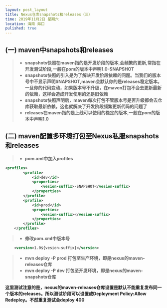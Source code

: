 ```yaml
---
layout: post_layout
title: Nexus仓库snapshots和releases（三）
time: 2019年11月2日 星期六
location: 海南 海口
pulished: true
---
```


## (一) maven中snapshots和releases
> * **snapshots快照在maven指的是开发阶段的版本,会频繁的更新,常指在开发测试阶段,一般在pom的版本中声明<version>1.0-SNAPSHOT</version>**
> * **snapshots快照的引入是为了解决开发阶段依赖的问题。当我们的版本号中不显示声明SNAPSHOT,maven会默认你的是releases稳定版本。一旦你的代码变动，如果版本号不升级，在maven打包不会去更新最新的依赖，这样会造成开发使用的还是旧依赖**
> * **snapshots快照声明后，maven每次打包不管版本号是否升级都会去仓库获取最新依赖，这也就解决了开发阶段频繁更新代码的问题了**
> * **releases在maven指的是上线可以使用的稳定的版本,一般在pom的版本中声明<version>1.0</version>**


## (二) maven配置多环境打包至Nexus私服snapshots和releases

> * **pom.xml中加入profiles**
```xml
<profiles>
        <profile>
            <id>dev</id>
            <properties>
                <vesion-suffix>-SNAPSHOT</vesion-suffix>
            </properties>
        </profile>
        <profile>
            <id>prod</id>
            <properties>
                <vesion-suffix></vesion-suffix>
            </properties>
        </profile>
    </profiles>
```
> * **修改pom.xml中版本号**
```xml
    <version>1.0${vesion-suffix}</version>
```

> * **mvn deploy -P prod 打包至生产环境，即是nexus的maven-releases仓库**
> * **mvn deploy -P dev 打包至开发环境，即是nexus的maven-snapshots仓库**

**这里测试注意的是，nexus的maven-releases仓库设置是默认不能重复发布同一个版本的releases。所以测试阶段可以设置成Deployment Policy:Allow Redeploy。不然重复测试会deploy 400**





